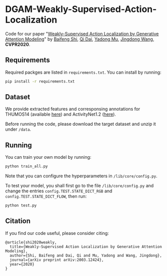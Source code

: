 # DGAM-Weakly-Supervised-Action-Localization
Code for our paper "[Weakly-Supervised Action Localization by Generative Attention Modeling](https://arxiv.org/abs/2003.12424)" by [Baifeng Shi](https://bfshi.github.io), 
[Qi Dai](https://scholar.google.com/citations?hl=en&user=NSJY12IAAAAJ), [Yadong Mu](http://www.muyadong.com/index.html),
[Jingdong Wang](https://jingdongwang2017.github.io/), **CVPR2020**.

## Requirements
Required packges are listed in `requirements.txt`. You can install by running:
```bash
pip install -r requirements.txt
```

## Dataset
We provide extracted features and corresponsing annotations for THUMOS14 (available [here](https://drive.google.com/open?id=1SuyUdug6bb5HG0rnpDkdyIVdVp119LcV))
and ActivityNet1.2 ([here](https://drive.google.com/open?id=1zwdF72z_y5TWAAHyZyMVcU6Bz_KFv5oL)). 

Before running the code, please download the target dataset and unzip it under `/data`.

## Running
You can train your own model by running:
```bash
python train_all.py
```
Note that you can configure the hyperparameters in `/lib/core/config.py`.

To test your model, you shall first go to the file `/lib/core/config.py` and change the entries `config.TEST.STATE_DICT_RGB` and `config.TEST.STATE_DICT_FLOW`,
then run:
```bash
python test.py
```

## Citation
If you find our code useful, please consider citing:
```
@article{shi2020weakly,
  title={Weakly-Supervised Action Localization by Generative Attention Modeling},
  author={Shi, Baifeng and Dai, Qi and Mu, Yadong and Wang, Jingdong},
  journal={arXiv preprint arXiv:2003.12424},
  year={2020}
}
```

